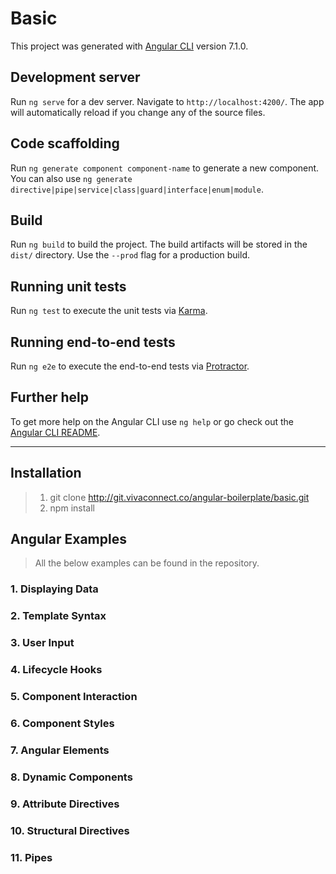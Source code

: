 # Basic

This project was generated with [Angular CLI](https://github.com/angular/angular-cli) version 7.1.0.

## Development server

Run `ng serve` for a dev server. Navigate to `http://localhost:4200/`. The app will automatically reload if you change any of the source files.

## Code scaffolding

Run `ng generate component component-name` to generate a new component. You can also use `ng generate directive|pipe|service|class|guard|interface|enum|module`.

## Build

Run `ng build` to build the project. The build artifacts will be stored in the `dist/` directory. Use the `--prod` flag for a production build.

## Running unit tests

Run `ng test` to execute the unit tests via [Karma](https://karma-runner.github.io).

## Running end-to-end tests

Run `ng e2e` to execute the end-to-end tests via [Protractor](http://www.protractortest.org/).

## Further help

To get more help on the Angular CLI use `ng help` or go check out the [Angular CLI README](https://github.com/angular/angular-cli/blob/master/README.md).

----------

## Installation

> 1. git clone http://git.vivaconnect.co/angular-boilerplate/basic.git
> 1. npm install

## Angular Examples

> All the below examples can be found in the repository.

### 1. Displaying Data
### 2. Template Syntax
### 3. User Input
### 4. Lifecycle Hooks
### 5. Component Interaction
### 6. Component Styles
### 7. Angular Elements
### 8. Dynamic Components
### 9. Attribute Directives
### 10. Structural Directives
### 11. Pipes